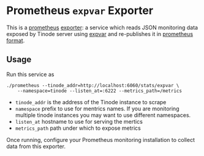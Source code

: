 # Prometheus `expvar` Exporter

This is a [prometheus](https://prometheus.io/) [exporter](https://prometheus.io/docs/instrumenting/exporters/): a service which reads JSON monitoring data exposed by Tinode server using [expvar](https://golang.org/pkg/expvar/) and re-publishes it in [prometheus format](https://prometheus.io/docs/concepts/data_model/).

## Usage

Run this service as
```
./prometheus --tinode_addr=http://localhost:6060/stats/expvar \
    --namespace=tinode --listen_at=:6222 --metrics_path=/metrics
```

* `tinode_addr` is the address of the Tinode instance to scrape
* `namespace` prefix to use for mentrics names. If you are monitoring multiple tinode instances you may want to use different namespaces.
* `listen_at` hostname to use for serving the mertics
* `metrics_path` path under which to expose metrics

Once running, configure your Prometheus monitoring installation to collect data from this exporter.
